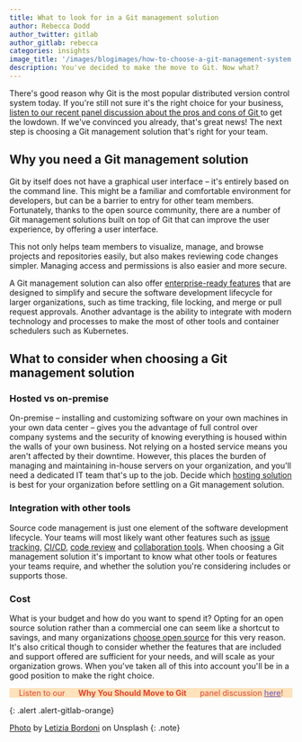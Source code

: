 ```yaml
---
title: What to look for in a Git management solution
author: Rebecca Dodd
author_twitter: gitlab
author_gitlab: rebecca
categories: insights
image_title: '/images/blogimages/how-to-choose-a-git-management-system.jpg'
description: You've decided to make the move to Git. Now what?
---
```


There's good reason why Git is the most popular distributed version control system today. If you're still not sure it's the right choice for your business, [listen to our recent panel discussion about the pros and cons of Git ](https://www.youtube.com/watch?v=iVUqKJpHc5s&feature=youtu.be) to get the lowdown. If we've convinced you already, that's great news! The next step is choosing a Git management solution that's right for your team.

<!-- more -->

## Why you need a Git management solution

Git by itself does not have a graphical user interface – it's entirely based on the command line. This might be a familiar and comfortable environment for developers, but can be a barrier to entry for other team members. Fortunately, thanks to the open source community, there are a number of Git management solutions built on top of Git that can improve the user experience, by offering a user interface.

This not only helps team members to visualize, manage, and browse projects and repositories easily, but also makes reviewing code changes simpler. Managing access and permissions is also easier and more secure.

A Git management solution can also offer [enterprise-ready features](/pricing/) that are designed to simplify and secure the software development lifecycle for larger organizations, such as time tracking, file locking, and merge or pull request approvals. Another advantage is the ability to integrate with modern technology and processes to make the most of other tools and container schedulers such as Kubernetes.

## What to consider when choosing a Git management solution

### Hosted vs on-premise

On-premise – installing and customizing software on your own machines in your own data center – gives you the advantage of full control over company systems and the security of knowing everything is housed within the walls of your own business. Not relying on a hosted service means you aren't affected by their downtime. However, this places the burden of managing and maintaining in-house servers on your organization, and you'll need a dedicated IT team that's up to the job. Decide which [hosting solution](/stages-devops-lifecycle/) is best for your organization before settling on a Git management solution.

### Integration with other tools

Source code management is just one element of the software development lifecycle. Your teams will most likely want other features such as [issue tracking](/stages-devops-lifecycle/issueboard/), [CI/CD](/features/continuous-integration/), [code review](https://www.youtube.com/watch?v=XluG9mAQdSo&feature=youtu.be) and [collaboration tools](/blog/2017/04/04/why-collaboration-tools-matter/). When choosing a Git management solution it's important to know what other tools or features your teams require, and whether the solution you're considering includes or supports those.

### Cost

What is your budget and how do you want to spend it? Opting for an open source solution rather than a commercial one can seem like a shortcut to savings, and many organizations [choose open source](/blog/2017/03/03/why-choose-open-source/) for this very reason. It's also critical though to consider whether the features that are included and support offered are sufficient for your needs, and will scale as your organization grows. When you've taken all of this into account you'll be in a good position to make the right choice.

<p class="alert alert-orange" style="background-color: rgba(252,163,38,.3); border-color: rgba(252,163,38,.3); color: rgb(226,67,41) !important; text-align: center;">Listen to our &nbsp;&nbsp;<i class="fab fa-gitlab" style="color:rgb(107,79,187); font-size:.85em" aria-hidden="true"></i> &nbsp;&nbsp;<strong>Why You Should Move to Git</strong> &nbsp;&nbsp;<i class="fab fa-gitlab" style="color:rgb(107,79,187); font-size:.85em" aria-hidden="true"></i>
&nbsp;&nbsp;panel discussion <a style="color: rgb(107,79,187);" href="https://www.youtube.com/watch?v=iVUqKJpHc5s&feature=youtu.be"> here</a>!</p>
{: .alert .alert-gitlab-orange}

[Photo](https://unsplash.com/photos/IZGNcO_8CDg) by [Letizia Bordoni](https://unsplash.com/@letyi) on Unsplash
{: .note}

